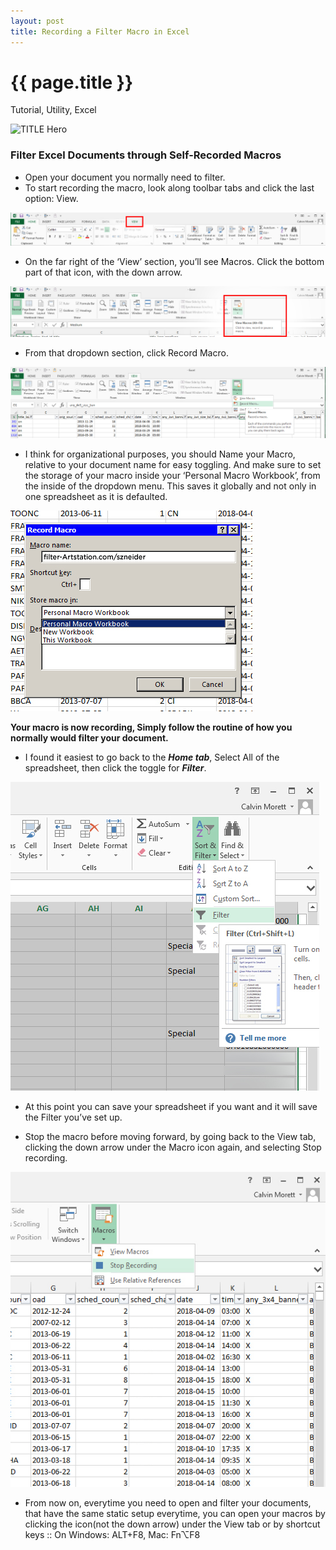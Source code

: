 ```yaml
--- 
layout: post
title: Recording a Filter Macro in Excel
---
```


{{ page.title }}
================
<!--Available Meta Tags: Code, Design, Bookmarklet, Tutorial, Utility, Marketing -->
<p class="meta">Tutorial, Utility, Excel</p>

![TITLE Hero](/images/-TITLE-hero.jpg "...")

### Filter Excel Documents through Self-Recorded Macros

- Open your document you normally need to filter.
- To start recording the macro, look along toolbar tabs and click the last option: View.

![View](/images/-ex9.jpg "...")

- On the far right of the ‘View’ section, you’ll see Macros. Click the bottom part of that icon, with the down arrow.

![Macros](/images/-ex1.jpg "...")

- From that dropdown section, click Record Macro.

![Macros redsquare](/images/-ex3.jpg "...")

- I think for organizational purposes, you should Name your Macro, relative to your document name for easy toggling. And make sure to set the storage of your macro inside your ‘Personal Macro Workbook’, from the inside of the dropdown menu. This saves it globally and not only in one spreadsheet as it is defaulted.

![Personal Macro Book](/images/-ex4.jpg "...")

**Your macro is now recording, Simply follow the routine of how you normally would filter your document.**

- I found it easiest to go back to the ***Home tab***, Select All of the spreadsheet, then click the toggle for ***Filter***.

![Filter CTRL+SHIFT+L](/images/-ex8.jpg "...")

- At this point you can save your spreadsheet if you want and it will save the Filter you’ve set up.

- Stop the macro before moving forward, by going back to the View tab, clicking the down arrow under the Macro icon again, and selecting Stop recording.

![Stop in the name of love](/images/-ex5.jpg "...")

- From now on, everytime you need to open and filter your documents, that have the same static setup everytime, you can open your macros by clicking the icon(not the down arrow) under the View tab or by shortcut keys :: On Windows: ALT+F8, Mac: Fn⌥F8

